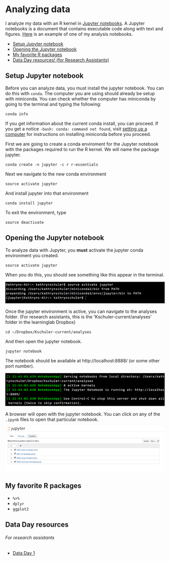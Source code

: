 
# Analyzing data

I analyze my data with an R kernel in [Jupyter notebooks](http://jupyter-notebook-beginner-guide.readthedocs.io/en/latest/what_is_jupyter.html).  A Jupyter notebooks is a document that contains executable code along with text and figures. [Here](https://www.dropbox.com/home/Research/summaries?preview=0010-srt-pilot.html) is an example of one of my analysis notebooks.

- [Setup Jupyter notebook](#setup-jupyter-notebook)
- [Opening the Jupyter notebook](#opening-the-jupyter-notebook)
- [My favorite R packages](#my-favorite-r-packages)
- [Data Day resources! (for Research Assistants)](#data-day-resources)

## Setup Jupyter notebook

Before you can analyze data, you must install the jupyter notebook. You can do this with `conda`. The computer you are using should already be setup with miniconda. You can check whether the computer has miniconda by going to the terminal and typing the following:
```
conda info
```

If you get information about the current conda install, you can proceed. If you get a notice `-bash: conda: command not found`, visit [setting up a computer](tools/computer-setup.md) for instructions on installing miniconda before you proceed.


First we are going to create a conda enviroment for the Jupyter notebook with the packages required to run the R kernel.  We will name the package jupyter.
```
conda create -n jupyter -c r r-essentials
```

Next we navigate to the new conda environment
```
source activate jupyter
```

And install jupyter into that environment
```
conda install jupyter
```

To exit the environment, type
```
source deactivate
```

## Opening the Jupyter notebook

To analyze data with Jupyter, you **must** activate the jupyter conda environment you created.

```
source activate jupyter
```
When you do this, you should see something like this appear in the terminal.

![](../static/images/source-activate-jupyter.png)

Once the jupyter environment is active, you can navigate to the analyses folder. (For research assistants, this is the 'Kschuler-current/analyses' folder in the learninglab Dropbox)
```
cd ~/Dropbox/Kschuler-current/analyses
```
And then open the jupyter notebook.
```
jupyter notebook
```
The notebook should be available at http://localhost:8888/ (or some other port number).

![jupyter notebook](../static/images/jupyter-notebook.png)

A browser will open with the jupyter notebook. You can click on any of the `.ipynb` files to open that particular notebook.

![jupyter browser](../static/images/jupyter-browser.png)

## My favorite R packages
- `%>%`
- `dplyr`
- `ggplot2`

## Data Day resources
###### For research assistants

- [Data Day 1](../data-day-number-1.md)